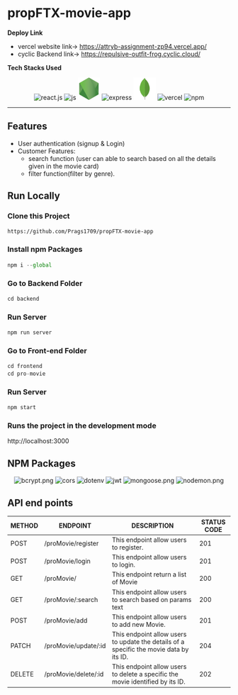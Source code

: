 # propFTX-movie-app

**Deploy Link**
- vercel website link-> https://attryb-assignment-zp94.vercel.app/
- cyclic Backend link-> https://repulsive-outfit-frog.cyclic.cloud/

**Tech Stacks Used**

<p align = "center">
<img src="https://manikprakash-portfolio.netlify.app/skills/react.svg" alt="react.js" width="55" height="55"/>
<img src="https://user-images.githubusercontent.com/25181517/117447155-6a868a00-af3d-11eb-9cfe-245df15c9f3f.png" alt="js" width="50" height="50"/>
<img src="https://raw.githubusercontent.com/PrinceCorwin/Useful-tech-icons/main/images/nodejs.png" alt="nodejs" width="50" height="50"/>
<img src="https://res.cloudinary.com/kc-cloud/images/f_auto,q_auto/v1651772163/expressjslogo/expressjslogo.webp?_i=AA" alt="express" width="50" height="50"/>
 <img src="https://raw.githubusercontent.com/PrinceCorwin/Useful-tech-icons/main/images/mongodb-leaf.png" alt="mongo" width="50" height="50"/> 
<img src=https://encrypted-tbn0.gstatic.com/images?q=tbn:ANd9GcSuFHNyI5c3DdJFK6PKgrTylFMX2UDgcvfMrauvkFkzPHxg1luQjlCv9pY&usqp=CAU" alt="vercel" width="50" height="50"/>
<img src="https://user-images.githubusercontent.com/25181517/121401671-49102800-c959-11eb-9f6f-74d49a5e1774.png" alt="npm" width="50" height="50"/>
  
</p>
<hr>

## Features

* User  authentication (signup & Login)
* Customer Features:
    * search function (user can able to search based on all the details given in the movie card)
    * filter function(filter by genre).


## Run Locally
### Clone this Project

```
https://github.com/Prags1709/propFTX-movie-app
```

### Install npm Packages

```javascript
npm i --global
```

### Go to Backend Folder
```javascript
cd backend
```

### Run Server
```javascript
npm run server
```
### Go to Front-end Folder
```javascript
cd frontend
cd pro-movie
```

### Run Server
```javascript
npm start
```

### Runs the project in the development mode

http://localhost:3000

## NPM Packages
<p align = "center">
<img src="https://repository-images.githubusercontent.com/139898859/9617c480-81c2-11ea-94fc-322231ead1f0" alt="bcrypt.png" width="70" height="50"/>
<img src="https://github.com/faraz412/cozy-passenger-4798/blob/main/Frontend/Files/cors.png?raw=true" alt="cors" width="70" height="50"/>
<img src="https://github.com/faraz412/cozy-passenger-4798/blob/main/Frontend/Files/download.png?raw=true" alt="dotenv" width="60" height="50"/>
<img src="https://github.com/faraz412/cozy-passenger-4798/blob/main/Frontend/Files/JWT.png?raw=true" alt="jwt" width="70" height="50"/>
<img src="https://4008838.fs1.hubspotusercontent-na1.net/hubfs/4008838/mogoose-logo.png" alt="mongoose.png" width="70" height="70"/>     
<img src="https://user-images.githubusercontent.com/13700/35731649-652807e8-080e-11e8-88fd-1b2f6d553b2d.png" alt="nodemon.png" width="50" height="50"/>

</p>

## API end points

| METHOD | ENDPOINT | DESCRIPTION | STATUS CODE |
| --- | --- | --- | --- |
| POST | /proMovie/register | This endpoint allow users to register. | 201 |
| POST | /proMovie/login | This endpoint allow users to login. | 201 |
| GET | /proMovie/ | This endpoint return a list of Movie | 200 |
| GET | /proMovie/:search | This endpoint allow users to search based on params text | 200 |
| POST | /proMovie/add | This endpoint allow users to add new Movie.| 201 |
| PATCH | /proMovie/update/:id | This endpoint allow users to update the details of a specific the movie data by its ID. | 204 |
| DELETE | /proMovie/delete/:id | This endpoint allow users to delete a specific the movie identified by its ID. | 202 |

